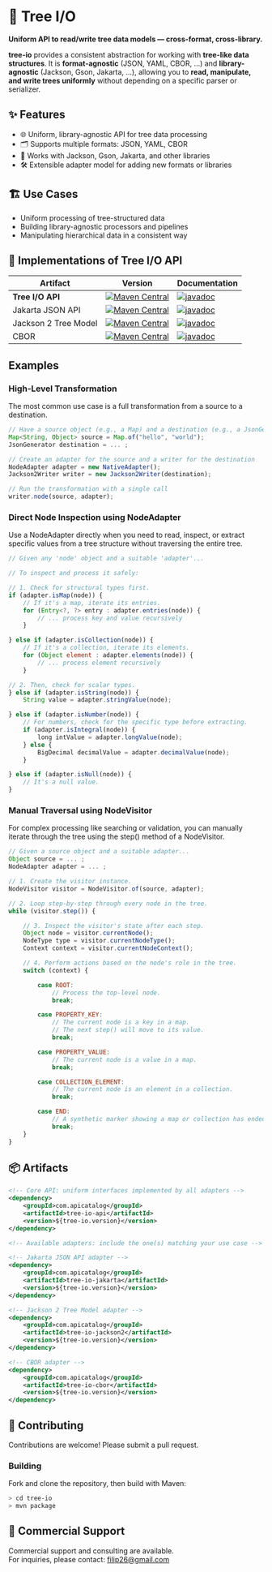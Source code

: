 # 🌳 Tree I/O

**Uniform API to read/write tree data models — cross-format, cross-library.**

**tree-io** provides a consistent abstraction for working with **tree-like data structures**.  It is **format-agnostic** (JSON, YAML, CBOR, …) and **library-agnostic** (Jackson, Gson, Jakarta, …),  allowing you to **read, manipulate, and write trees uniformly** without depending on a specific parser or serializer.

## ✨ Features

- 🌐 Uniform, library-agnostic API for tree data processing
- 🗂️ Supports multiple formats: JSON, YAML, CBOR
- 🔌 Works with Jackson, Gson, Jakarta, and other libraries
- 🛠️ Extensible adapter model for adding new formats or libraries

## 🏗️ Use Cases

- Uniform processing of tree-structured data
- Building library-agnostic processors and pipelines
- Manipulating hierarchical data in a consistent way

## 🔌 Implementations of Tree I/O API

 Artifact               | Version | Documentation
-----------------------|---------|---------------
**Tree I/O API**           | [![Maven Central](https://img.shields.io/maven-central/v/com.apicatalog/tree-io-api.svg?label=Maven%20Central)](https://search.maven.org/search?q=g:com.apicatalog%20AND%20a:tree-io-api) | [![javadoc](https://javadoc.io/badge2/com.apicatalog/tree-io-api/javadoc.svg)](https://javadoc.io/doc/com.apicatalog/tree-io-api) 
 Jakarta JSON API      | [![Maven Central](https://img.shields.io/maven-central/v/com.apicatalog/tree-io-jakarta.svg?label=Maven%20Central)](https://search.maven.org/search?q=g:com.apicatalog%20AND%20a:tree-io-jakarta) | [![javadoc](https://javadoc.io/badge2/com.apicatalog/tree-io-jakarta/javadoc.svg)](https://javadoc.io/doc/com.apicatalog/tree-io-jakarta) 
 Jackson 2 Tree Model  | [![Maven Central](https://img.shields.io/maven-central/v/com.apicatalog/tree-io-jackson2.svg?label=Maven%20Central)](https://search.maven.org/search?q=g:com.apicatalog%20AND%20a:tree-io-jackson2) | [![javadoc](https://javadoc.io/badge2/com.apicatalog/tree-io-jackson2/javadoc.svg)](https://javadoc.io/doc/com.apicatalog/tree-io-jackson2) 
 CBOR                  | [![Maven Central](https://img.shields.io/maven-central/v/com.apicatalog/tree-io-cbor.svg?label=Maven%20Central)](https://search.maven.org/search?q=g:com.apicatalog%20AND%20a:tree-io-cbor) | [![javadoc](https://javadoc.io/badge2/com.apicatalog/tree-io-cbor/javadoc.svg)](https://javadoc.io/doc/com.apicatalog/tree-io-cbor) 

## Examples 

### High-Level Transformation
The most common use case is a full transformation from a source to a destination.

```javascript
// Have a source object (e.g., a Map) and a destination (e.g., a JsonGenerator)
Map<String, Object> source = Map.of("hello", "world");
JsonGenerator destination = ... ;

// Create an adapter for the source and a writer for the destination
NodeAdapter adapter = new NativeAdapter();
Jackson2Writer writer = new Jackson2Writer(destination);

// Run the transformation with a single call
writer.node(source, adapter);
```

### Direct Node Inspection using NodeAdapter

Use a NodeAdapter directly when you need to read, inspect, or extract specific values from a tree structure without traversing the entire tree.

```javascript
// Given any 'node' object and a suitable 'adapter'...

// To inspect and process it safely:

// 1. Check for structural types first.
if (adapter.isMap(node)) {
    // If it's a map, iterate its entries.
    for (Entry<?, ?> entry : adapter.entries(node)) {
        // ... process key and value recursively
    }

} else if (adapter.isCollection(node)) {
    // If it's a collection, iterate its elements.
    for (Object element : adapter.elements(node)) {
        // ... process element recursively
    }

// 2. Then, check for scalar types.
} else if (adapter.isString(node)) {
    String value = adapter.stringValue(node);

} else if (adapter.isNumber(node)) {
    // For numbers, check for the specific type before extracting.
    if (adapter.isIntegral(node)) {
        long intValue = adapter.longValue(node);
    } else {
        BigDecimal decimalValue = adapter.decimalValue(node);
    }

} else if (adapter.isNull(node)) {
    // It's a null value.
}
```

### Manual Traversal using NodeVisitor
For complex processing like searching or validation, you can manually iterate through the tree using the step() method of a NodeVisitor.

```javascript
// Given a source object and a suitable adapter...
Object source = ... ;
NodeAdapter adapter = ... ;

// 1. Create the visitor instance.
NodeVisitor visitor = NodeVisitor.of(source, adapter);

// 2. Loop step-by-step through every node in the tree.
while (visitor.step()) {

    // 3. Inspect the visitor's state after each step.
    Object node = visitor.currentNode();
    NodeType type = visitor.currentNodeType();
    Context context = visitor.currentNodeContext();

    // 4. Perform actions based on the node's role in the tree.
    switch (context) {

        case ROOT:
            // Process the top-level node.
            break;

        case PROPERTY_KEY:
            // The current node is a key in a map.
            // The next step() will move to its value.
            break;

        case PROPERTY_VALUE:
            // The current node is a value in a map.
            break;

        case COLLECTION_ELEMENT:
            // The current node is an element in a collection.
            break;

        case END:
            // A synthetic marker showing a map or collection has ended.
            break;
    }
}
```

## 📦 Artifacts

```xml
<!-- Core API: uniform interfaces implemented by all adapters -->
<dependency>
    <groupId>com.apicatalog</groupId>
    <artifactId>tree-io-api</artifactId>
    <version>${tree-io.version}</version>
</dependency>

<!-- Available adapters: include the one(s) matching your use case -->

<!-- Jakarta JSON API adapter -->
<dependency>
    <groupId>com.apicatalog</groupId>
    <artifactId>tree-io-jakarta</artifactId>
    <version>${tree-io.version}</version>
</dependency>

<!-- Jackson 2 Tree Model adapter -->
<dependency>
    <groupId>com.apicatalog</groupId>
    <artifactId>tree-io-jackson2</artifactId>
    <version>${tree-io.version}</version>
</dependency>

<!-- CBOR adapter -->
<dependency>
    <groupId>com.apicatalog</groupId>
    <artifactId>tree-io-cbor</artifactId>
    <version>${tree-io.version}</version>
</dependency>
```

## 🤝 Contributing

Contributions are welcome! Please submit a pull request.

### Building

Fork and clone the repository, then build with Maven:

```bash
> cd tree-io
> mvn package
```

## 💼 Commercial Support

Commercial support and consulting are available.  
For inquiries, please contact: filip26@gmail.com
